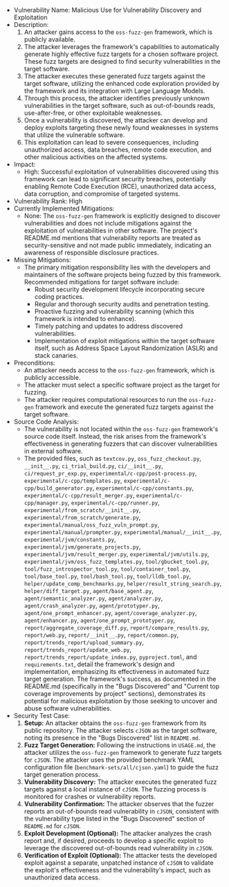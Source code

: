 * Vulnerability Name: Malicious Use for Vulnerability Discovery and Exploitation
* Description:
    1. An attacker gains access to the `oss-fuzz-gen` framework, which is publicly available.
    2. The attacker leverages the framework's capabilities to automatically generate highly effective fuzz targets for a chosen software project. These fuzz targets are designed to find security vulnerabilities in the target software.
    3. The attacker executes these generated fuzz targets against the target software, utilizing the enhanced code exploration provided by the framework and its integration with Large Language Models.
    4. Through this process, the attacker identifies previously unknown vulnerabilities in the target software, such as out-of-bounds reads, use-after-free, or other exploitable weaknesses.
    5. Once a vulnerability is discovered, the attacker can develop and deploy exploits targeting these newly found weaknesses in systems that utilize the vulnerable software.
    6. This exploitation can lead to severe consequences, including unauthorized access, data breaches, remote code execution, and other malicious activities on the affected systems.
* Impact:
    - High: Successful exploitation of vulnerabilities discovered using this framework can lead to significant security breaches, potentially enabling Remote Code Execution (RCE), unauthorized data access, data corruption, and compromise of targeted systems.
* Vulnerability Rank: High
* Currently Implemented Mitigations:
    - None: The `oss-fuzz-gen` framework is explicitly designed to discover vulnerabilities and does not include mitigations against the exploitation of vulnerabilities in other software. The project's README.md mentions that vulnerability reports are treated as security-sensitive and not made public immediately, indicating an awareness of responsible disclosure practices.
* Missing Mitigations:
    - The primary mitigation responsibility lies with the developers and maintainers of the software projects being fuzzed by this framework. Recommended mitigations for target software include:
        - Robust security development lifecycle incorporating secure coding practices.
        - Regular and thorough security audits and penetration testing.
        - Proactive fuzzing and vulnerability scanning (which this framework is intended to enhance).
        - Timely patching and updates to address discovered vulnerabilities.
        - Implementation of exploit mitigations within the target software itself, such as Address Space Layout Randomization (ASLR) and stack canaries.
* Preconditions:
    - An attacker needs access to the `oss-fuzz-gen` framework, which is publicly accessible.
    - The attacker must select a specific software project as the target for fuzzing.
    - The attacker requires computational resources to run the `oss-fuzz-gen` framework and execute the generated fuzz targets against the target software.
* Source Code Analysis:
    - The vulnerability is not located within the `oss-fuzz-gen` framework's source code itself. Instead, the risk arises from the framework's effectiveness in generating fuzzers that can discover vulnerabilities in external software.
    - The provided files, such as `textcov.py`, `oss_fuzz_checkout.py`, `__init__.py`, `ci_trial_build.py`, `ci/__init__.py`, `ci/request_pr_exp.py`, `experimental/c-cpp/post-process.py`, `experimental/c-cpp/templates.py`, `experimental/c-cpp/build_generator.py`, `experimental/c-cpp/constants.py`, `experimental/c-cpp/result_merger.py`, `experimental/c-cpp/manager.py`, `experimental/c-cpp/runner.py`, `experimental/from_scratch/__init__.py`, `experimental/from_scratch/generate.py`, `experimental/manual/oss_fuzz_vuln_prompt.py`, `experimental/manual/prompter.py`, `experimental/manual/__init__.py`, `experimental/jvm/constants.py`, `experimental/jvm/generate_projects.py`, `experimental/jvm/result_merger.py`, `experimental/jvm/utils.py`, `experimental/jvm/oss_fuzz_templates.py`, `tool/gbucket_tool.py`, `tool/fuzz_introspector_tool.py`, `tool/container_tool.py`, `tool/base_tool.py`, `tool/bash_tool.py`, `tool/lldb_tool.py`, `helper/update_comp_benchmarks.py`, `helper/result_string_search.py`, `helper/diff_target.py`, `agent/base_agent.py`, `agent/semantic_analyzer.py`, `agent/analyzer.py`, `agent/crash_analyzer.py`, `agent/prototyper.py`, `agent/one_prompt_enhancer.py`, `agent/coverage_analyzer.py`, `agent/enhancer.py`, `agent/one_prompt_prototyper.py`, `report/aggregate_coverage_diff.py`, `report/compare_results.py`, `report/web.py`, `report/__init__.py`, `report/common.py`, `report/trends_report/upload_summary.py`, `report/trends_report/update_web.py`, `report/trends_report/update_index.py`, `pyproject.toml`, and `requirements.txt`, detail the framework's design and implementation, emphasizing its effectiveness in automated fuzz target generation. The framework's success, as documented in the README.md (specifically in the "Bugs Discovered" and "Current top coverage improvements by project" sections), demonstrates its potential for malicious exploitation by those seeking to uncover and abuse software vulnerabilities.
* Security Test Case:
    1. **Setup:** An attacker obtains the `oss-fuzz-gen` framework from its public repository. The attacker selects `cJSON` as the target software, noting its presence in the "Bugs Discovered" list in `README.md`.
    2. **Fuzz Target Generation:** Following the instructions in `USAGE.md`, the attacker utilizes the `oss-fuzz-gen` framework to generate fuzz targets for `cJSON`. The attacker uses the provided benchmark YAML configuration file (`benchmark-sets/all/cjson.yaml`) to guide the fuzz target generation process.
    3. **Vulnerability Discovery:** The attacker executes the generated fuzz targets against a local instance of `cJSON`. The fuzzing process is monitored for crashes or vulnerability reports.
    4. **Vulnerability Confirmation:** The attacker observes that the fuzzer reports an out-of-bounds read vulnerability in `cJSON`, consistent with the vulnerability type listed in the "Bugs Discovered" section of `README.md` for `cJSON`.
    5. **Exploit Development (Optional):**  The attacker analyzes the crash report and, if desired, proceeds to develop a specific exploit to leverage the discovered out-of-bounds read vulnerability in `cJSON`.
    6. **Verification of Exploit (Optional):** The attacker tests the developed exploit against a separate, unpatched instance of `cJSON` to validate the exploit's effectiveness and the vulnerability's impact, such as unauthorized data access.